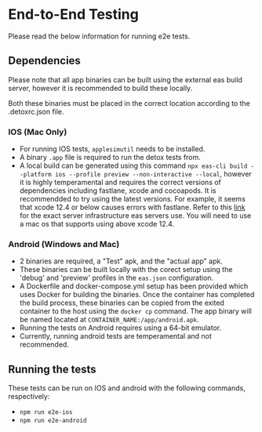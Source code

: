 # End-to-End Testing
Please read the below information for running e2e tests.

## Dependencies
Please note that all app binaries can be built using the external eas build server, however it is recommended to build these locally.

Both these binaries must be placed in the correct location according to the .detoxrc.json file.
### IOS (Mac Only)
- For running IOS tests, `applesimutil` needs to be installed.
- A binary `.app` file is required to run the detox tests from.
- A local build can be generated using this command `npx eas-cli build --platform ios --profile preview --non-interactive --local`, however it is highly temperamental and requires the correct versions of dependencies including fastlane, xcode and cocoapods. It is recommendded to try using the latest versions. For example, it seems that xcode 12.4 or below causes errors with fastlane. Refer to this [link](https://docs.expo.dev/build-reference/infrastructure/#image--macos-big-sur-114-xcode-125) for the exact server infrastructure eas servers use. You will need to use a mac os that supports using above xcode 12.4.

### Android (Windows and Mac)
- 2 binaries are required, a "Test" apk, and the "actual app" apk.
- These binaries can be built locally with the corect setup using the 'debug' and 'preview' profiles in the `eas.json` configuration. 
- A Dockerfile and docker-compose.yml setup has been provided which uses Docker for building the binaries. Once the container has completed the build process, these binaries can be copied from the exited container to the host using the `docker cp` command. The app binary will be named located at `CONTAINER_NAME:/app/android.apk`.
- Running the tests on Android requires using a 64-bit emulator.
- Currently, running android tests are temperamental and not recommended.

## Running the tests
These tests can be run on IOS and android with the following commands, respectively:
- `npm run e2e-ios`
- `npm run e2e-android`


